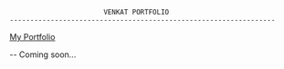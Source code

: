 
                           VENKAT PORTFOLIO
    ----------------------------------------------------------------- 

<a href="https://venkatb4u.herokuapp.com/" target="_blank">My Portfolio</a>

-- Coming soon...